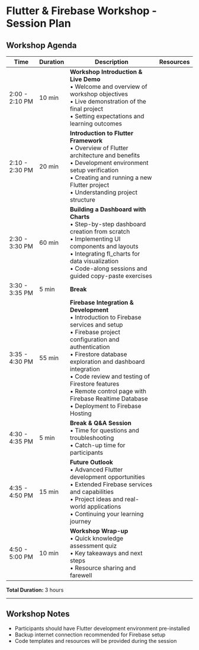 # Flutter & Firebase Workshop - Session Plan

## Workshop Agenda

| Time | Duration | Description | Resources |
|------|----------|-------------|-----------|
| 2:00 - 2:10 PM | 10 min | **Workshop Introduction & Live Demo**<br/>• Welcome and overview of workshop objectives<br/>• Live demonstration of the final project<br/>• Setting expectations and learning outcomes | |
| 2:10 - 2:30 PM | 20 min | **Introduction to Flutter Framework**<br/>• Overview of Flutter architecture and benefits<br/>• Development environment setup verification<br/>• Creating and running a new Flutter project<br/>• Understanding project structure | |
| 2:30 - 3:30 PM | 60 min | **Building a Dashboard with Charts**<br/>• Step-by-step dashboard creation from scratch<br/>• Implementing UI components and layouts<br/>• Integrating fl_charts for data visualization<br/>• Code-along sessions and guided copy-paste exercises | |
| 3:30 - 3:35 PM | 5 min | **Break** | |
| 3:35 - 4:30 PM | 55 min | **Firebase Integration & Development**<br/>• Introduction to Firebase services and setup<br/>• Firebase project configuration and authentication<br/>• Firestore database exploration and dashboard integration<br/>• Code review and testing of Firestore features<br/>• Remote control page with Firebase Realtime Database<br/>• Deployment to Firebase Hosting | |
| 4:30 - 4:35 PM | 5 min | **Break & Q&A Session**<br/>• Time for questions and troubleshooting<br/>• Catch-up time for participants | |
| 4:35 - 4:50 PM | 15 min | **Future Outlook**<br/>• Advanced Flutter development opportunities<br/>• Extended Firebase services and capabilities<br/>• Project ideas and real-world applications<br/>• Continuing your learning journey | |
| 4:50 - 5:00 PM | 10 min | **Workshop Wrap-up**<br/>• Quick knowledge assessment quiz<br/>• Key takeaways and next steps<br/>• Resource sharing and farewell | |

**Total Duration:** 3 hours

---

## Workshop Notes
- Participants should have Flutter development environment pre-installed
- Backup internet connection recommended for Firebase setup
- Code templates and resources will be provided during the session